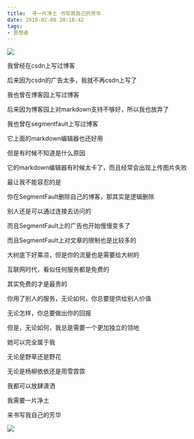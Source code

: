 ```yaml
---
title:  寻一片净土 书写我自己的芳华
date: 2018-02-08 20:18:42
tags:
- 思想者
---
```


![](http://p3alsaatj.bkt.clouddn.com/20180208202159_i9HYlT_1-1G024112343148.jpeg)


我曾经在csdn上写过博客

后来因为csdn的广告太多，我就不再csdn上写了

我也曾在博客园上写过博客

后来因为博客园上对markdown支持不够好，所以我也放弃了

我也曾在segmentfault上写过博客

它上面的markdown编辑器也还好用

但是有时候不知道是什么原因

它的markdown编辑器有时候太卡了，而且经常会出现上传图片失败

最让我不能容忍的是

你在SegmentFault删除自己的博客，那其实是逻辑删除

别人还是可以通过连接去访问的

而且SegmentFault上的广告也开始慢慢变多了

而且SegmentFault上对文章的限制也是比较多的

大树底下好乘凉，但是你的流量也是需要给大树的

互联网时代，看似任何服务都是免费的

其实免费的才是最贵的

你用了别人的服务，无论如何，你总要提供给别人价值

无论怎样，你总要做出你的回报

但是，无论如何，我总是需要一个更加独立的领地

她可以完全属于我

无论是野草还是野花

无论是杨柳依依还是雨雪霏霏

我都可以放肆潇洒

我需要一片净土

来书写我自己的芳华

![](http://p3alsaatj.bkt.clouddn.com/20180208203548_bMcwuP_平凡之路.jpeg)
